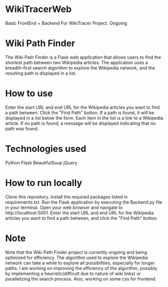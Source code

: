 # WikiTracerWeb
Basic FrontEnd + Backend For WikiTracer Project. Ongoing

# Wiki Path Finder
The Wiki Path Finder is a Flask web application that allows users to find the shortest path between two Wikipedia articles. The application uses a breadth-first search algorithm to explore the Wikipedia network, and the resulting path is displayed in a list.

# How to use
Enter the start URL and end URL for the Wikipedia articles you want to find a path between.
Click the "Find Path" button.
If a path is found, it will be displayed in a list below the form. Each item in the list is a link to a Wikipedia article.
If no path is found, a message will be displayed indicating that no path was found.
# Technologies used
Python
Flask
BeautifulSoup
jQuery
# How to run locally
Clone this repository.
Install the required packages listed in requirements.txt.
Run the Flask application by executing the Backend.py file in your terminal.
Open your web browser and navigate to http://localhost:5001.
Enter the start URL and end URL for the Wikipedia articles you want to find a path between, and click the "Find Path" button.

# Note
Note that the Wiki Path Finder project is currently ongoing and being optimized for efficiency. The algorithm used to explore the Wikipedia network can take a while to explore all possibilities, especially for longer paths. I am working on improving the efficiency of the algorithm, possibly by implementing a heuristic(difficult due to nature of wiki links) or parallelizing the search process. Also, working on some css for frontend.
